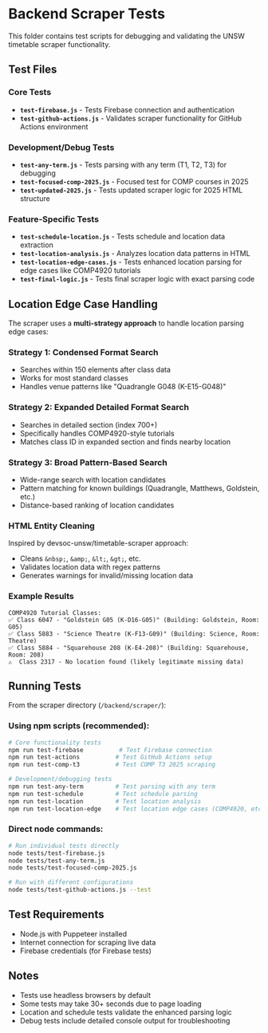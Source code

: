 # Backend Scraper Tests

This folder contains test scripts for debugging and validating the UNSW timetable scraper functionality.

## Test Files

### Core Tests

- **`test-firebase.js`** - Tests Firebase connection and authentication
- **`test-github-actions.js`** - Validates scraper functionality for GitHub Actions environment

### Development/Debug Tests

- **`test-any-term.js`** - Tests parsing with any term (T1, T2, T3) for debugging
- **`test-focused-comp-2025.js`** - Focused test for COMP courses in 2025
- **`test-updated-2025.js`** - Tests updated scraper logic for 2025 HTML structure

### Feature-Specific Tests

- **`test-schedule-location.js`** - Tests schedule and location data extraction
- **`test-location-analysis.js`** - Analyzes location data patterns in HTML
- **`test-location-edge-cases.js`** - Tests enhanced location parsing for edge cases like COMP4920 tutorials
- **`test-final-logic.js`** - Tests final scraper logic with exact parsing code

## Location Edge Case Handling

The scraper uses a **multi-strategy approach** to handle location parsing edge cases:

### Strategy 1: Condensed Format Search

- Searches within 150 elements after class data
- Works for most standard classes
- Handles venue patterns like "Quadrangle G048 (K-E15-G048)"

### Strategy 2: Expanded Detailed Format Search

- Searches in detailed section (index 700+)
- Specifically handles COMP4920-style tutorials
- Matches class ID in expanded section and finds nearby location

### Strategy 3: Broad Pattern-Based Search

- Wide-range search with location candidates
- Pattern matching for known buildings (Quadrangle, Matthews, Goldstein, etc.)
- Distance-based ranking of location candidates

### HTML Entity Cleaning

Inspired by devsoc-unsw/timetable-scraper approach:

- Cleans `&nbsp;`, `&amp;`, `&lt;`, `&gt;`, etc.
- Validates location data with regex patterns
- Generates warnings for invalid/missing location data

### Example Results

```
COMP4920 Tutorial Classes:
✅ Class 6047 - "Goldstein G05 (K-D16-G05)" (Building: Goldstein, Room: G05)
✅ Class 5883 - "Science Theatre (K-F13-G09)" (Building: Science, Room: Theatre)
✅ Class 5884 - "Squarehouse 208 (K-E4-208)" (Building: Squarehouse, Room: 208)
⚠️  Class 2317 - No location found (likely legitimate missing data)
```

## Running Tests

From the scraper directory (`/backend/scraper/`):

### Using npm scripts (recommended):

```bash
# Core functionality tests
npm run test-firebase          # Test Firebase connection
npm run test-actions          # Test GitHub Actions setup
npm run test-comp-t3          # Test COMP T3 2025 scraping

# Development/debugging tests
npm run test-any-term         # Test parsing with any term
npm run test-schedule         # Test schedule parsing
npm run test-location         # Test location analysis
npm run test-location-edge    # Test location edge cases (COMP4920, etc.)
```

### Direct node commands:

```bash
# Run individual tests directly
node tests/test-firebase.js
node tests/test-any-term.js
node tests/test-focused-comp-2025.js

# Run with different configurations
node tests/test-github-actions.js --test
```

## Test Requirements

- Node.js with Puppeteer installed
- Internet connection for scraping live data
- Firebase credentials (for Firebase tests)

## Notes

- Tests use headless browsers by default
- Some tests may take 30+ seconds due to page loading
- Location and schedule tests validate the enhanced parsing logic
- Debug tests include detailed console output for troubleshooting
